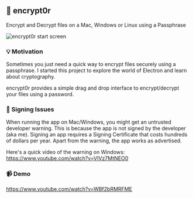 ## 🔐 encrypt0r

Encrypt and Decrypt files on a Mac, Windows or Linux using a Passphrase

![encrypt0r start screen](https://i.imgur.com/WQXyqsj.png)

### 💡 Motivation

Sometimes you just need a quick way to encrypt files securely using a passphrase. I started this project to explore the world of Electron and learn about cryptography.

encrypt0r provides a simple drag and drop interface to encrypt/decrypt your files using a password.

### 🔏 Signing Issues

When running the app on Mac/Windows, you might get an untrusted developer warning. This is because the app is not signed by the developer (aka me). Signing an app requires a Signing Certificate that costs hundreds of dollars per year. Apart from the warning, the app works as advertised.

Here's a quick video of the warning on Windows: https://www.youtube.com/watch?v=VIVz7MtNEO0

### 📹 Demo

https://www.youtube.com/watch?v=WBf2bRMRFME
